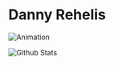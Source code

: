 # Danny Rehelis
![Animation](https://raw.githubusercontent.com/autogun/autogun/master/images/animation.giff "Banner")

![Github Stats](https://github-readme-stats.vercel.app/api?username=autogun&show_icons=true)